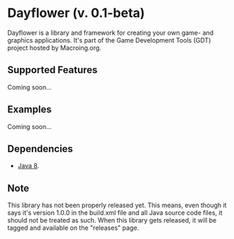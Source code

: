 Dayflower (v. 0.1-beta)
=======================
Dayflower is a library and framework for creating your own game- and graphics applications. It's part of the Game Development Tools (GDT) project hosted by Macroing.org.

Supported Features
------------------
Coming soon...

Examples
--------
Coming soon...

Dependencies
------------
 - [Java 8](http://www.java.com).

Note
----
This library has not been properly released yet. This means, even though it says it's version 1.0.0 in the build.xml file and all Java source code files, it should not be treated as such. When this library gets released, it will be tagged and available on the "releases" page.
